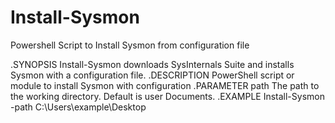 # Install-Sysmon
Powershell Script to Install Sysmon from configuration file

.SYNOPSIS
Install-Sysmon downloads SysInternals Suite and installs Sysmon
with a configuration file.
.DESCRIPTION
PowerShell script or module to install Sysmon with configuration 
.PARAMETER path
The path to the working directory.  Default is user Documents.
.EXAMPLE
Install-Sysmon -path C:\Users\example\Desktop
